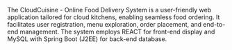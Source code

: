 The CloudCuisine - Online Food Delivery System is a user-friendly web application tailored for cloud kitchens, enabling seamless food ordering. It facilitates user registration, menu exploration, order placement, and end-to-end management. The system employs REACT for front-end display and MySQL with Spring Boot (J2EE) for back-end database.